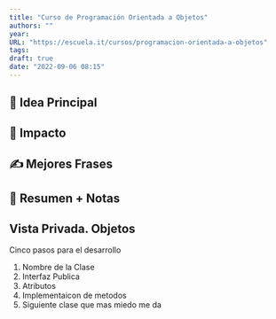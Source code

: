 ```yaml
---
title: "Curso de Programación Orientada a Objetos"
authors: ""
year: 
URL: "https://escuela.it/cursos/programacion-orientada-a-objetos"
tags: 
draft: true
date: "2022-09-06 08:15"
---
```

## 🌱 Idea Principal

## 🌌 Impacto

## ✍ Mejores Frases

## 📔 Resumen + Notas
## Vista Privada. Objetos

Cinco pasos para el desarrollo
1. Nombre de la Clase
2. Interfaz Publica
3. Atributos
4. Implementaicon de metodos
5. Siguiente clase que mas miedo me da

